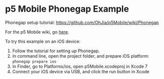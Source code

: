 # p5 Mobile Phonegap Example

Phonegap setup tutorial: https://github.com/OhJia/p5Mobile/wiki/Phonegap

For the p5 Mobile wiki, go [here](https://github.com/OhJia/p5Mobile).

To try this example on an iOS device: 
1. Follow the tutorial for setting up Phonegap. 
2. In command line, open the project folder, and prepare iOS platform: <code>phonegap prepare ios</code>
3. In Finder, go to Platforms/ios, open p5Mobile.xcodeproj in Xcode 7
4. Connect your iOS device via USB, and click the run button in Xcode
